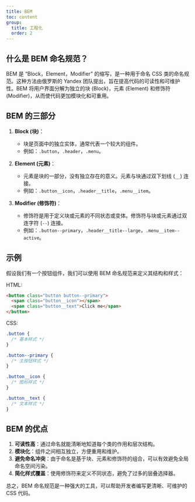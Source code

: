 ```yaml
---
title: BEM
toc: content
group:
  title: 工程化
  order: 2
---
```


## 什么是 BEM 命名规范？

BEM 是 “Block，Element，Modifier” 的缩写，是一种用于命名 CSS 类的命名规范。这种方法由俄罗斯的 Yandex 团队提出，旨在提高代码的可读性和可维护性。BEM 将用户界面分解为独立的块 (Block)，元素 (Element) 和修饰符 (Modifier)，从而使代码更加模块化和可重用。

## BEM 的三部分

1. **Block (块)**：

   - 块是页面中的独立实体，通常代表一个较大的组件。
   - 例如：`.button`，`.header`，`.menu`。

2. **Element (元素)**：

   - 元素是块的一部分，没有独立存在的意义。元素与块通过双下划线 (`__`) 连接。
   - 例如：`.button__icon`，`.header__title`，`.menu__item`。

3. **Modifier (修饰符)**：
   - 修饰符是用于定义块或元素的不同状态或变体。修饰符与块或元素通过双连字符 (`--`) 连接。
   - 例如：`.button--primary`，`.header__title--large`，`.menu__item--active`。

## 示例

假设我们有一个按钮组件，我们可以使用 BEM 命名规范来定义其结构和样式：

HTML:

```html
<button class="button button--primary">
  <span class="button__icon"></span>
  <span class="button__text">Click me</span>
</button>
```

CSS:

```css
.button {
  /* 基本样式 */
}

.button--primary {
  /* 主按钮样式 */
}

.button__icon {
  /* 图标样式 */
}

.button__text {
  /* 文本样式 */
}
```

## BEM 的优点

1. **可读性高**：通过命名就能清晰地知道每个类的作用和层次结构。
2. **模块化**：组件之间相互独立，方便重用和维护。
3. **避免命名冲突**：由于命名是基于块、元素和修饰符的组合，可以有效避免全局命名空间污染。
4. **简化样式覆盖**：使用修饰符来定义不同状态，避免了过多的层叠选择器。

总之，BEM 命名规范是一种强大的工具，可以帮助开发者编写更清晰、可维护的 CSS 代码。
